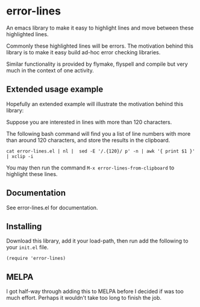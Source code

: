 # error-lines

An emacs library to make it easy to highlight lines and move between these
highlighted lines.

Commonly these highlighted lines will be errors. The motivation
behind this library is to make it easy build ad-hoc error
checking libraries.

Similar functionality is provided by flymake, flyspell and compile
but very much in the context of one activity.

## Extended usage example

Hopefully an extended example will illustrate the motivation behind this library:

Suppose you are interested in lines with more than 120 characters.

The following bash command will find you a list of line numbers with more
than around 120 characters, and store the results in the clipboard.

```
cat error-lines.el | nl |  sed -E '/.{120}/ p' -n | awk '{ print $1 }' | xclip -i
```

You may then run the command `M-x error-lines-from-clipboard` to highlight these lines.

## Documentation

See error-lines.el for documentation.

## Installing

Download this library, add it your load-path, then run add the following to your `init.el` file.

```
(require 'error-lines)
```

## MELPA

I got half-way through adding this to MELPA before I decided if was too much effort.
Perhaps it wouldn't take too long to finish the job.

